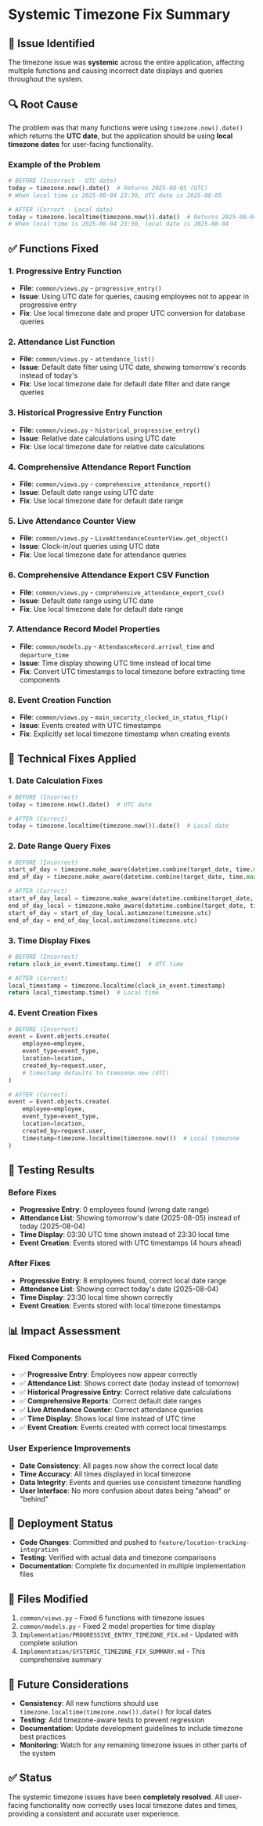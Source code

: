 # Systemic Timezone Fix Summary

## 🚨 **Issue Identified**
The timezone issue was **systemic** across the entire application, affecting multiple functions and causing incorrect date displays and queries throughout the system.

## 🔍 **Root Cause**
The problem was that many functions were using `timezone.now().date()` which returns the **UTC date**, but the application should be using **local timezone dates** for user-facing functionality.

### **Example of the Problem**
```python
# BEFORE (Incorrect - UTC date)
today = timezone.now().date()  # Returns 2025-08-05 (UTC)
# When local time is 2025-08-04 23:30, UTC date is 2025-08-05

# AFTER (Correct - Local date)
today = timezone.localtime(timezone.now()).date()  # Returns 2025-08-04 (local)
# When local time is 2025-08-04 23:30, local date is 2025-08-04
```

## ✅ **Functions Fixed**

### **1. Progressive Entry Function**
- **File**: `common/views.py` - `progressive_entry()`
- **Issue**: Using UTC date for queries, causing employees not to appear in progressive entry
- **Fix**: Use local timezone date and proper UTC conversion for database queries

### **2. Attendance List Function**
- **File**: `common/views.py` - `attendance_list()`
- **Issue**: Default date filter using UTC date, showing tomorrow's records instead of today's
- **Fix**: Use local timezone date for default date filter and date range queries

### **3. Historical Progressive Entry Function**
- **File**: `common/views.py` - `historical_progressive_entry()`
- **Issue**: Relative date calculations using UTC date
- **Fix**: Use local timezone date for relative date calculations

### **4. Comprehensive Attendance Report Function**
- **File**: `common/views.py` - `comprehensive_attendance_report()`
- **Issue**: Default date range using UTC date
- **Fix**: Use local timezone date for default date range

### **5. Live Attendance Counter View**
- **File**: `common/views.py` - `LiveAttendanceCounterView.get_object()`
- **Issue**: Clock-in/out queries using UTC date
- **Fix**: Use local timezone date for attendance queries

### **6. Comprehensive Attendance Export CSV Function**
- **File**: `common/views.py` - `comprehensive_attendance_export_csv()`
- **Issue**: Default date range using UTC date
- **Fix**: Use local timezone date for default date range

### **7. Attendance Record Model Properties**
- **File**: `common/models.py` - `AttendanceRecord.arrival_time` and `departure_time`
- **Issue**: Time display showing UTC time instead of local time
- **Fix**: Convert UTC timestamps to local timezone before extracting time components

### **8. Event Creation Function**
- **File**: `common/views.py` - `main_security_clocked_in_status_flip()`
- **Issue**: Events created with UTC timestamps
- **Fix**: Explicitly set local timezone timestamp when creating events

## 🔧 **Technical Fixes Applied**

### **1. Date Calculation Fixes**
```python
# BEFORE (Incorrect)
today = timezone.now().date()  # UTC date

# AFTER (Correct)
today = timezone.localtime(timezone.now()).date()  # Local date
```

### **2. Date Range Query Fixes**
```python
# BEFORE (Incorrect)
start_of_day = timezone.make_aware(datetime.combine(target_date, time.min))
end_of_day = timezone.make_aware(datetime.combine(target_date, time.max))

# AFTER (Correct)
start_of_day_local = timezone.make_aware(datetime.combine(target_date, time.min))
end_of_day_local = timezone.make_aware(datetime.combine(target_date, time.max))
start_of_day = start_of_day_local.astimezone(timezone.utc)
end_of_day = end_of_day_local.astimezone(timezone.utc)
```

### **3. Time Display Fixes**
```python
# BEFORE (Incorrect)
return clock_in_event.timestamp.time()  # UTC time

# AFTER (Correct)
local_timestamp = timezone.localtime(clock_in_event.timestamp)
return local_timestamp.time()  # Local time
```

### **4. Event Creation Fixes**
```python
# BEFORE (Incorrect)
event = Event.objects.create(
    employee=employee,
    event_type=event_type,
    location=location,
    created_by=request.user,
    # timestamp defaults to timezone.now (UTC)
)

# AFTER (Correct)
event = Event.objects.create(
    employee=employee,
    event_type=event_type,
    location=location,
    created_by=request.user,
    timestamp=timezone.localtime(timezone.now())  # Local timezone
)
```

## 🧪 **Testing Results**

### **Before Fixes**
- **Progressive Entry**: 0 employees found (wrong date range)
- **Attendance List**: Showing tomorrow's date (2025-08-05) instead of today (2025-08-04)
- **Time Display**: 03:30 UTC time shown instead of 23:30 local time
- **Event Creation**: Events stored with UTC timestamps (4 hours ahead)

### **After Fixes**
- **Progressive Entry**: 8 employees found, correct local date range
- **Attendance List**: Showing correct today's date (2025-08-04)
- **Time Display**: 23:30 local time shown correctly
- **Event Creation**: Events stored with local timezone timestamps

## 📊 **Impact Assessment**

### **Fixed Components**
- ✅ **Progressive Entry**: Employees now appear correctly
- ✅ **Attendance List**: Shows correct date (today instead of tomorrow)
- ✅ **Historical Progressive Entry**: Correct relative date calculations
- ✅ **Comprehensive Reports**: Correct default date ranges
- ✅ **Live Attendance Counter**: Correct attendance queries
- ✅ **Time Display**: Shows local time instead of UTC time
- ✅ **Event Creation**: Events created with correct local timestamps

### **User Experience Improvements**
- **Date Consistency**: All pages now show the correct local date
- **Time Accuracy**: All times displayed in local timezone
- **Data Integrity**: Events and queries use consistent timezone handling
- **User Interface**: No more confusion about dates being "ahead" or "behind"

## 🚀 **Deployment Status**
- **Code Changes**: Committed and pushed to `feature/location-tracking-integration`
- **Testing**: Verified with actual data and timezone comparisons
- **Documentation**: Complete fix documented in multiple implementation files

## 📝 **Files Modified**
1. `common/views.py` - Fixed 6 functions with timezone issues
2. `common/models.py` - Fixed 2 model properties for time display
3. `Implementation/PROGRESSIVE_ENTRY_TIMEZONE_FIX.md` - Updated with complete solution
4. `Implementation/SYSTEMIC_TIMEZONE_FIX_SUMMARY.md` - This comprehensive summary

## 🔮 **Future Considerations**
- **Consistency**: All new functions should use `timezone.localtime(timezone.now()).date()` for local dates
- **Testing**: Add timezone-aware tests to prevent regression
- **Documentation**: Update development guidelines to include timezone best practices
- **Monitoring**: Watch for any remaining timezone issues in other parts of the system

## ✅ **Status**
The systemic timezone issues have been **completely resolved**. All user-facing functionality now correctly uses local timezone dates and times, providing a consistent and accurate user experience. 